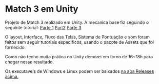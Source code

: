 # Match 3 em Unity

Projeto de Match 3 realizado em Unity. A mecanica base fiz seguindo o seguinte tutorial: [Parte 1](https://www.youtube.com/watch?v=cqJ5b5aFo5U) [Part2](https://www.youtube.com/watch?v=CR1xdoKhhtI) [Parte 3](https://www.youtube.com/watch?v=TK5M65uYQtQ)

O layout, Interface, Fluxo das Telas, Sistema de Pontuação e som foram feitos sem seguir tutoriais especificos, usando o pacote de Assets que foi fornecido.

Como não tenho muita prática no Unity demorei em torno de 16~18h para chegar nesse resultado.

Os executaveis de Windows e Linux podem ser baixados [na aba Releases acima.](https://github.com/eh-jogos/match3_test/releases/tag/entrega-teste-final)
